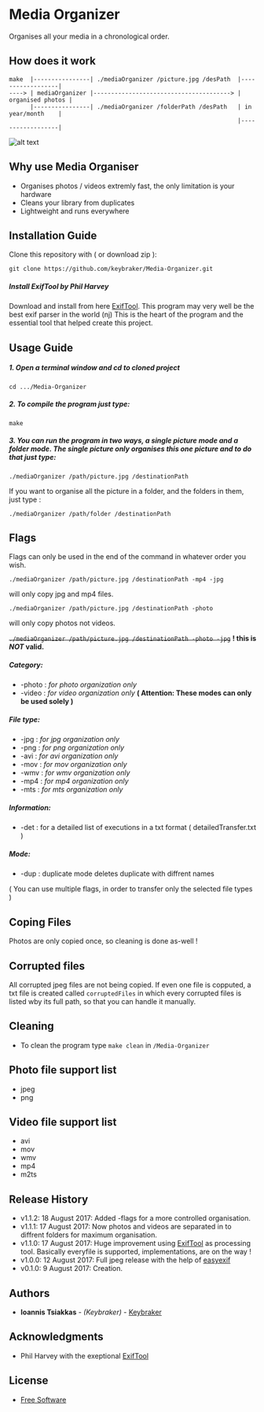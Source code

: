 # Media Organizer 
Organises all your media in a chronological order.

## How does it work 
```text
make  |----------------| ./mediaOrganizer /picture.jpg /desPath  |------------------| 
----> | mediaOrganizer |---------------------------------------> | organised photos | 
      |----------------| ./mediaOrganizer /folderPath /desPath   | in year/month    | 
                                                                 |------------------| 
```
![alt text](https://raw.githubusercontent.com/keybraker/Media-Organizer/master/MediaOrganizerDisplay.jpg)

## Why use Media Organiser
* Organises photos / videos extremly fast, the only limitation is your hardware
* Cleans your library from duplicates
* Lightweight and runs everywhere

## Installation Guide
Clone this repository with ( or download zip ):
```
git clone https://github.com/keybraker/Media-Organizer.git
```
##### Install ExifTool by Phil Harvey
Download and install from here [ExifTool](http://owl.phy.queensu.ca/~phil/exiftool/).
This program may very well be the best exif parser in the world (nj)
This is the heart of the program and the essential tool that helped create this project.

## Usage Guide
##### 1. Open a terminal window and cd to cloned project
```
cd .../Media-Organizer 
```

##### 2. To compile the program just type:
```
make 
```

##### 3. You can run the program in two ways, a single picture mode and a folder mode. The single picture only organises this one picture and to do that just type:
```
./mediaOrganizer /path/picture.jpg /destinationPath
```
If you want to organise all the picture in a folder, and the folders in them, just type :
```
./mediaOrganizer /path/folder /destinationPath
```

## Flags
Flags can only be used in the end of the command in whatever order you wish.
```
./mediaOrganizer /path/picture.jpg /destinationPath -mp4 -jpg
```
will only copy jpg and mp4 files.
```
./mediaOrganizer /path/picture.jpg /destinationPath -photo
```
will only copy photos not videos.

~~```./mediaOrganizer /path/picture.jpg /destinationPath -photo -jpg```~~ **! this is _NOT_ valid.**

##### Category:
 * -photo : _for photo organization only_
 * -video : _for video organization only_
   **( Attention: These modes can only be used solely )**

##### File type:
 * -jpg : _for jpg organization only_
 * -png : _for png organization only_
 * -avi : _for avi organization only_
 * -mov : _for mov organization only_
 * -wmv : _for wmv organization only_
 * -mp4 : _for mp4 organization only_
 * -mts : _for mts organization only_

##### Information:
 * -det : for a detailed list of executions in a txt format ( detailedTransfer.txt )

##### Mode:
 * -dup : duplicate mode deletes duplicate with diffrent names

( You can use multiple flags, in order to transfer only the selected file types )

## Coping Files
Photos are only copied once, so cleaning is done as-well !

## Corrupted files
All corrupted jpeg files are not being copied. If even one file is copputed, a txt file is
created called ``` corruptedFiles ``` in which every corrupted files is listed wby its full
path, so that you can handle it manually.

## Cleaning
* To clean the program type ``` make clean ``` in ``` /Media-Organizer ```

## Photo file support list 
* jpeg
* png

## Video file support list 
* avi
* mov
* wmv
* mp4
* m2ts

## Release History

* v1.1.2: 18 August 2017: Added -flags for a more controlled organisation.
* v1.1.1: 17 August 2017: Now photos and videos are separated in to diffrent folders for maximum organisation.
* v1.1.0: 17 August 2017: Huge improvement using [ExifTool](http://owl.phy.queensu.ca/~phil/exiftool/) as processing tool.
						  Basically everyfile is supported, implementations,
						  are on the way !
* v1.0.0: 12 August 2017: Full jpeg release with the help of [easyexif](http://owl.phy.queensu.ca/~phil/exiftool/)
* v0.1.0: 9  August 2017: Creation.

## Authors
* **Ioannis Tsiakkas** - *(Keybraker)* - [Keybraker](https://github.com/keybraker)

## Acknowledgments
* Phil Harvey with the exeptional [ExifTool](http://owl.phy.queensu.ca/~phil/exiftool/)

## License
* [Free Software](http://www.gnu.org/philosophy/free-sw.html)
